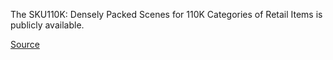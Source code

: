 The SKU110K: Densely Packed Scenes for 110K Categories of Retail Items is publicly available.

[Source](https://github.com/eg4000/SKU110K_CVPR19/tree/master)